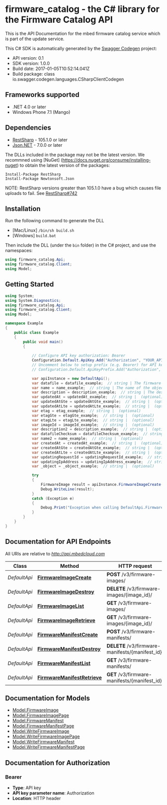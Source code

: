 # firmware_catalog - the C# library for the Firmware Catalog API

This is the API Documentation for the mbed firmware catalog service which is part of the update service.

This C# SDK is automatically generated by the [Swagger Codegen](https://github.com/swagger-api/swagger-codegen) project:

- API version: 0.1
- SDK version: 1.0.0
- Build date: 2017-01-05T10:52:14.041Z
- Build package: class io.swagger.codegen.languages.CSharpClientCodegen

## Frameworks supported
- .NET 4.0 or later
- Windows Phone 7.1 (Mango)

## Dependencies
- [RestSharp](https://www.nuget.org/packages/RestSharp) - 105.1.0 or later
- [Json.NET](https://www.nuget.org/packages/Newtonsoft.Json/) - 7.0.0 or later

The DLLs included in the package may not be the latest version. We recommned using [NuGet] (https://docs.nuget.org/consume/installing-nuget) to obtain the latest version of the packages:
```
Install-Package RestSharp
Install-Package Newtonsoft.Json
```

NOTE: RestSharp versions greater than 105.1.0 have a bug which causes file uploads to fail. See [RestSharp#742](https://github.com/restsharp/RestSharp/issues/742)

## Installation
Run the following command to generate the DLL
- [Mac/Linux] `/bin/sh build.sh`
- [Windows] `build.bat`

Then include the DLL (under the `bin` folder) in the C# project, and use the namespaces:
```csharp
using firmware_catalog.Api;
using firmware_catalog.Client;
using Model;
```

## Getting Started

```csharp
using System;
using System.Diagnostics;
using firmware_catalog.Api;
using firmware_catalog.Client;
using Model;

namespace Example
{
    public class Example
    {
        public void main()
        {
            
            // Configure API key authorization: Bearer
            Configuration.Default.ApiKey.Add("Authorization", "YOUR_API_KEY");
            // Uncomment below to setup prefix (e.g. Bearer) for API key, if needed
            // Configuration.Default.ApiKeyPrefix.Add("Authorization", "Bearer");

            var apiInstance = new DefaultApi();
            var datafile = datafile_example;  // string | The firmware image file to upload
            var name = name_example;  // string | The name of the object
            var description = description_example;  // string | The description of the object (optional) 
            var updatedAt = updatedAt_example;  // string |  (optional) 
            var updatedAtGte = updatedAtGte_example;  // string |  (optional) 
            var updatedAtLte = updatedAtLte_example;  // string |  (optional) 
            var etag = etag_example;  // string |  (optional) 
            var etagGte = etagGte_example;  // string |  (optional) 
            var etagLte = etagLte_example;  // string |  (optional) 
            var imageId = imageId_example;  // string |  (optional) 
            var description2 = description_example;  // string |  (optional) 
            var datafileChecksum = datafileChecksum_example;  // string |  (optional) 
            var name2 = name_example;  // string |  (optional) 
            var createdAt = createdAt_example;  // string |  (optional) 
            var createdAtGte = createdAtGte_example;  // string |  (optional) 
            var createdAtLte = createdAtLte_example;  // string |  (optional) 
            var updatingRequestId = updatingRequestId_example;  // string |  (optional) 
            var updatingIpAddress = updatingIpAddress_example;  // string |  (optional) 
            var _object = _object_example;  // string |  (optional) 

            try
            {
                FirmwareImage result = apiInstance.FirmwareImageCreate(datafile, name, description, updatedAt, updatedAtGte, updatedAtLte, etag, etagGte, etagLte, imageId, description2, datafileChecksum, name2, createdAt, createdAtGte, createdAtLte, updatingRequestId, updatingIpAddress, _object);
                Debug.WriteLine(result);
            }
            catch (Exception e)
            {
                Debug.Print("Exception when calling DefaultApi.FirmwareImageCreate: " + e.Message );
            }
        }
    }
}
```

<a name="documentation-for-api-endpoints"></a>
## Documentation for API Endpoints

All URIs are relative to *http://api.mbedcloud.com*

Class | Method | HTTP request | Description
------------ | ------------- | ------------- | -------------
*DefaultApi* | [**FirmwareImageCreate**](docs/DefaultApi.md#firmwareimagecreate) | **POST** /v3/firmware-images/ | 
*DefaultApi* | [**FirmwareImageDestroy**](docs/DefaultApi.md#firmwareimagedestroy) | **DELETE** /v3/firmware-images/{image_id}/ | 
*DefaultApi* | [**FirmwareImageList**](docs/DefaultApi.md#firmwareimagelist) | **GET** /v3/firmware-images/ | 
*DefaultApi* | [**FirmwareImageRetrieve**](docs/DefaultApi.md#firmwareimageretrieve) | **GET** /v3/firmware-images/{image_id}/ | 
*DefaultApi* | [**FirmwareManifestCreate**](docs/DefaultApi.md#firmwaremanifestcreate) | **POST** /v3/firmware-manifests/ | 
*DefaultApi* | [**FirmwareManifestDestroy**](docs/DefaultApi.md#firmwaremanifestdestroy) | **DELETE** /v3/firmware-manifests/{manifest_id}/ | 
*DefaultApi* | [**FirmwareManifestList**](docs/DefaultApi.md#firmwaremanifestlist) | **GET** /v3/firmware-manifests/ | 
*DefaultApi* | [**FirmwareManifestRetrieve**](docs/DefaultApi.md#firmwaremanifestretrieve) | **GET** /v3/firmware-manifests/{manifest_id}/ | 


<a name="documentation-for-models"></a>
## Documentation for Models

 - [Model.FirmwareImage](docs/FirmwareImage.md)
 - [Model.FirmwareImagePage](docs/FirmwareImagePage.md)
 - [Model.FirmwareManifest](docs/FirmwareManifest.md)
 - [Model.FirmwareManifestPage](docs/FirmwareManifestPage.md)
 - [Model.WriteFirmwareImage](docs/WriteFirmwareImage.md)
 - [Model.WriteFirmwareImagePage](docs/WriteFirmwareImagePage.md)
 - [Model.WriteFirmwareManifest](docs/WriteFirmwareManifest.md)
 - [Model.WriteFirmwareManifestPage](docs/WriteFirmwareManifestPage.md)


## Documentation for Authorization

### Bearer

- **Type**: API key
- **API key parameter name**: Authorization
- **Location**: HTTP header

